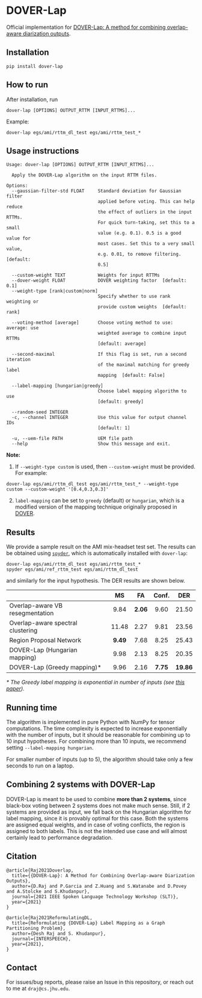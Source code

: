 # DOVER-Lap
Official implementation for [DOVER-Lap: A method for combining overlap-aware diarization outputs](https://arxiv.org/pdf/2011.01997.pdf).

## Installation

```shell
pip install dover-lap
```

## How to run

After installation, run

```shell
dover-lap [OPTIONS] OUTPUT_RTTM [INPUT_RTTMS]...
```

Example:

```shell
dover-lap egs/ami/rttm_dl_test egs/ami/rttm_test_*
```

## Usage instructions

```shell
Usage: dover-lap [OPTIONS] OUTPUT_RTTM [INPUT_RTTMS]...

  Apply the DOVER-Lap algorithm on the input RTTM files.

Options:
  --gaussian-filter-std FLOAT     Standard deviation for Gaussian filter
                                  applied before voting. This can help reduce
                                  the effect of outliers in the input RTTMs.
                                  For quick turn-taking, set this to a small
                                  value (e.g. 0.1). 0.5 is a good value for
                                  most cases. Set this to a very small value,
                                  e.g. 0.01, to remove filtering.  [default:
                                  0.5]

  --custom-weight TEXT            Weights for input RTTMs
  --dover-weight FLOAT            DOVER weighting factor  [default: 0.1]
  --weight-type [rank|custom|norm]
                                  Specify whether to use rank weighting or
                                  provide custom weights  [default: rank]

  --voting-method [average]       Choose voting method to use: average: use
                                  weighted average to combine input RTTMs
                                  [default: average]

  --second-maximal                If this flag is set, run a second iteration
                                  of the maximal matching for greedy label
                                  mapping  [default: False]

  --label-mapping [hungarian|greedy]
                                  Choose label mapping algorithm to use
                                  [default: greedy]

  --random-seed INTEGER
  -c, --channel INTEGER           Use this value for output channel IDs
                                  [default: 1]

  -u, --uem-file PATH             UEM file path
  --help                          Show this message and exit.
```

**Note:** 

1. If `--weight-type custom` is used, then `--custom-weight` must be provided. For example:

```shell
dover-lap egs/ami/rttm_dl_test egs/ami/rttm_test_* --weight-type custom --custom-weight '[0.4,0.3,0.3]'
```

2. `label-mapping` can be set to `greedy` (default) or `hungarian`, which is a modified version of the mapping
technique originally proposed in [DOVER](https://arxiv.org/abs/1909.08090).

## Results

We provide a sample result on the AMI mix-headset test set. The results can be 
obtained using [`spyder`](https://github.com/desh2608/spyder), which is automatically
installed with `dover-lap`:

```shell
dover-lap egs/ami/rttm_dl_test egs/ami/rttm_test_*
spyder egs/ami/ref_rttm_test egs/ami/rttm_dl_test
```

and similarly for the input hypothesis. The DER results are shown below.

|                                   |   MS  |  FA  | Conf. |  DER  |
|-----------------------------------|:-----:|:----:|:-----:|:-----:|
| Overlap-aware VB resegmentation   |  9.84 | **2.06** |  9.60 | 21.50 |
| Overlap-aware spectral clustering | 11.48 | 2.27 |  9.81 | 23.56 |
| Region Proposal Network           |  **9.49** | 7.68 |  8.25 | 25.43 |
| DOVER-Lap (Hungarian mapping)     | 9.98 | 2.13 | 8.25 | 20.35 |
| DOVER-Lap (Greedy mapping)*        | 9.96 | 2.16 |  **7.75** | **19.86** |

_* The Greedy label mapping is exponential in number of inputs (see [this paper](https://arxiv.org/abs/2104.01954))._

## Running time

The algorithm is implemented in pure Python with NumPy for tensor computations. 
The time complexity is expected to increase exponentially with the number of 
inputs, but it should be reasonable for combining up to 10 input hypotheses. For 
combining more than 10 inputs, we recommend setting `--label-mapping hungarian`.

For smaller number of inputs (up to 5), the algorithm should take only a few seconds
to run on a laptop.

## Combining 2 systems with DOVER-Lap

DOVER-Lap is meant to be used to combine **more than 2 systems**, since
black-box voting between 2 systems does not make much sense. Still, if 2 systems
are provided as input, we fall back on the Hungarian algorithm for label mapping,
since it is provably optimal for this case. Both the systems are assigned equal
weights, and in case of voting conflicts, the region is assigned to both
labels. This is not the intended use case and will almost certainly lead
to performance degradation.

## Citation

```
@article{Raj2021Doverlap,
  title={{DOVER-Lap}: A Method for Combining Overlap-aware Diarization Outputs},
  author={D.Raj and P.Garcia and Z.Huang and S.Watanabe and D.Povey and A.Stolcke and S.Khudanpur},
  journal={2021 IEEE Spoken Language Technology Workshop (SLT)},
  year={2021}
}

@article{Raj2021ReformulatingDL,
  title={Reformulating {DOVER-Lap} Label Mapping as a Graph Partitioning Problem},
  author={Desh Raj and S. Khudanpur},
  journal={INTERSPEECH},
  year={2021},
}
```

## Contact

For issues/bug reports, please raise an Issue in this repository, or reach out to me at `draj@cs.jhu.edu`.
